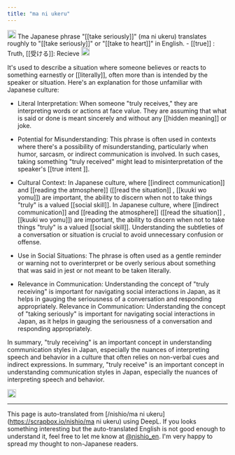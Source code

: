 ```yaml
---
title: "ma ni ukeru"
---
```


<img src='https://scrapbox.io/api/pages/nishio-en/gpt/icon' alt='gpt.icon' height="19.5"/> The Japanese phrase "[[take seriously]]" (ma ni ukeru) translates roughly to "[[take seriously]]" or "[[take to heart]]" in English.
    - [[true]] : Truth, [[受ける]]: Recieve <img src='https://scrapbox.io/api/pages/nishio-en/nishio/icon' alt='nishio.icon' height="19.5"/>

It's used to describe a situation where someone believes or reacts to something earnestly or [[literally]], often more than is intended by the speaker or situation. Here's an explanation for those unfamiliar with Japanese culture:

- Literal Interpretation: When someone "truly receives," they are interpreting words or actions at face value. They are assuming that what is said or done is meant sincerely and without any [[hidden meaning]] or joke.

- Potential for Misunderstanding: This phrase is often used in contexts where there's a possibility of misunderstanding, particularly when humor, sarcasm, or indirect communication is involved. In such cases, taking something "truly received" might lead to misinterpretation of the speaker's [[true intent ]].

- Cultural Context: In Japanese culture, where [[indirect communication]] and [[reading the atmosphere]] ([[read the situation]] , [[kuuki wo yomu]]) are important, the ability to discern when not to take things "truly" is a valued [[social skill]]. In Japanese culture, where [[indirect communication]] and [[reading the atmosphere]] ([[read the situation]] , [[kuuki wo yomu]]) are important, the ability to discern when not to take things "truly" is a valued [[social skill]]. Understanding the subtleties of a conversation or situation is crucial to avoid unnecessary confusion or offense.

- Use in Social Situations: The phrase is often used as a gentle reminder or warning not to overinterpret or be overly serious about something that was said in jest or not meant to be taken literally.

- Relevance in Communication: Understanding the concept of "truly receiving" is important for navigating social interactions in Japan, as it helps in gauging the seriousness of a conversation and responding appropriately. Relevance in Communication: Understanding the concept of "taking seriously" is important for navigating social interactions in Japan, as it helps in gauging the seriousness of a conversation and responding appropriately.

In summary, "truly receiving" is an important concept in understanding communication styles in Japan, especially the nuances of interpreting speech and behavior in a culture that often relies on non-verbal cues and indirect expressions. In summary, "truly receive" is an important concept in understanding communication styles in Japan, especially the nuances of interpreting speech and behavior.

<img src='https://scrapbox.io/api/pages/nishio-en/en/icon' alt='en.icon' height="19.5"/>

---
This page is auto-translated from [/nishio/ma ni ukeru](https://scrapbox.io/nishio/ma ni ukeru) using DeepL. If you looks something interesting but the auto-translated English is not good enough to understand it, feel free to let me know at [@nishio_en](https://twitter.com/nishio_en). I'm very happy to spread my thought to non-Japanese readers.